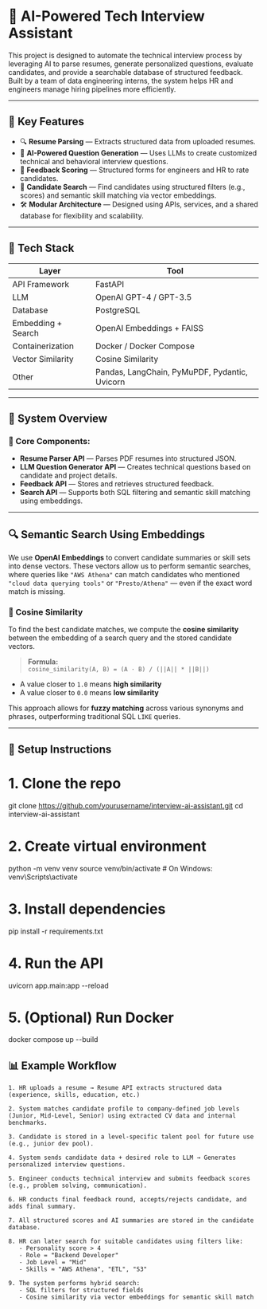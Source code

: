 # 🤖 AI-Powered Tech Interview Assistant

This project is designed to automate the technical interview process by leveraging AI to parse resumes, generate personalized questions, evaluate candidates, and provide a searchable database of structured feedback. Built by a team of data engineering interns, the system helps HR and engineers manage hiring pipelines more efficiently.

---

## 📌 Key Features

- 🔍 **Resume Parsing** — Extracts structured data from uploaded resumes.
- 🧠 **AI-Powered Question Generation** — Uses LLMs to create customized technical and behavioral interview questions.
- 📝 **Feedback Scoring** — Structured forms for engineers and HR to rate candidates.
- 🔎 **Candidate Search** — Find candidates using structured filters (e.g., scores) and semantic skill matching via vector embeddings.
- 🛠️ **Modular Architecture** — Designed using APIs, services, and a shared database for flexibility and scalability.

---

## 🧱 Tech Stack

| Layer | Tool |
|------|------|
| API Framework | FastAPI |
| LLM | OpenAI GPT-4 / GPT-3.5 |
| Database | PostgreSQL |
| Embedding + Search | OpenAI Embeddings + FAISS |
| Containerization | Docker / Docker Compose |
| Vector Similarity | Cosine Similarity |
| Other | Pandas, LangChain, PyMuPDF, Pydantic, Uvicorn |

---

## 🚦 System Overview

### 📂 Core Components:
- **Resume Parser API** — Parses PDF resumes into structured JSON.
- **LLM Question Generator API** — Creates technical questions based on candidate and project details.
- **Feedback API** — Stores and retrieves structured feedback.
- **Search API** — Supports both SQL filtering and semantic skill matching using embeddings.

---

## 🔍 Semantic Search Using Embeddings

We use **OpenAI Embeddings** to convert candidate summaries or skill sets into dense vectors. These vectors allow us to perform semantic searches, where queries like `"AWS Athena"` can match candidates who mentioned `"cloud data querying tools"` or `"Presto/Athena"` — even if the exact word match is missing.

### 📐 Cosine Similarity

To find the best candidate matches, we compute the **cosine similarity** between the embedding of a search query and the stored candidate vectors.

> **Formula:**  
> `cosine_similarity(A, B) = (A · B) / (||A|| * ||B||)`

- A value closer to `1.0` means **high similarity**
- A value closer to `0.0` means **low similarity**

This approach allows for **fuzzy matching** across various synonyms and phrases, outperforming traditional SQL `LIKE` queries.

---

## 🧪 Setup Instructions

# 1. Clone the repo
git clone https://github.com/yourusername/interview-ai-assistant.git
cd interview-ai-assistant

# 2. Create virtual environment
python -m venv venv
source venv/bin/activate  # On Windows: venv\Scripts\activate

# 3. Install dependencies
pip install -r requirements.txt

# 4. Run the API
uvicorn app.main:app --reload

# 5. (Optional) Run Docker
docker compose up --build


## 📊 Example Workflow

```plaintext
1. HR uploads a resume → Resume API extracts structured data (experience, skills, education, etc.)

2. System matches candidate profile to company-defined job levels (Junior, Mid-Level, Senior) using extracted CV data and internal benchmarks.

3. Candidate is stored in a level-specific talent pool for future use (e.g., junior dev pool).

4. System sends candidate data + desired role to LLM → Generates personalized interview questions.

5. Engineer conducts technical interview and submits feedback scores (e.g., problem solving, communication).

6. HR conducts final feedback round, accepts/rejects candidate, and adds final summary.

7. All structured scores and AI summaries are stored in the candidate database.

8. HR can later search for suitable candidates using filters like:
   - Personality score > 4
   - Role = "Backend Developer"
   - Job Level = "Mid"
   - Skills ≈ "AWS Athena", "ETL", "S3"

9. The system performs hybrid search:
   - SQL filters for structured fields
   - Cosine similarity via vector embeddings for semantic skill match

